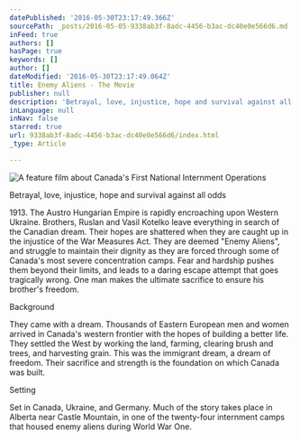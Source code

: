 ```yaml
---
datePublished: '2016-05-30T23:17:49.366Z'
sourcePath: _posts/2016-05-05-9338ab3f-8adc-4456-b3ac-dc40e0e566d6.md
inFeed: true
authors: []
hasPage: true
keywords: []
author: []
dateModified: '2016-05-30T23:17:49.064Z'
title: Enemy Aliens - The Movie
publisher: null
description: 'Betrayal, love, injustice, hope and survival against all odds'
inLanguage: null
inNav: false
starred: true
url: 9338ab3f-8adc-4456-b3ac-dc40e0e566d6/index.html
_type: Article

---
```

![A feature film about Canada's First National Internment Operations](https://s3-us-west-2.amazonaws.com/the-grid-img/p/6b8860e6b77979b7966c284fc1b72ac9b3ca45e3.jpg)

Betrayal, love, injustice, hope and survival against all odds

1913\. The Austro Hungarian Empire is rapidly encroaching upon Western Ukraine. Brothers, Ruslan and Vasil Kotelko leave everything in search of the Canadian dream. Their hopes are shattered when they are caught up in the injustice of the War Measures Act. They are deemed "Enemy Aliens", and struggle to maintain their dignity as they are forced through some of Canada's most severe concentration camps. Fear and hardship pushes them beyond their limits, and leads to a daring escape attempt that goes tragically wrong. One man makes the ultimate sacrifice to ensure his brother's freedom.

Background

They came with a dream. Thousands of Eastern European men and women arrived in Canada's western frontier with the hopes of building a better life. They settled the West by working the land, farming, clearing brush and trees, and harvesting grain. This was the immigrant dream, a dream of freedom. Their sacrifice and strength is the foundation on which Canada was built.

Setting

Set in Canada, Ukraine, and Germany. Much of the story takes place in Alberta near Castle Mountain, in one of the twenty-four internment camps that housed enemy aliens during World War One.